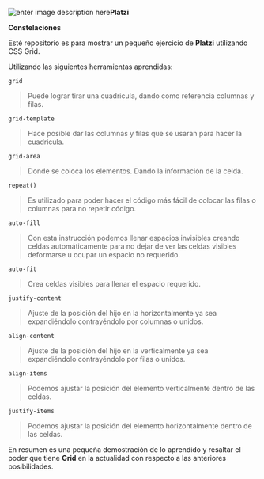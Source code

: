 ![enter image description here](https://static.platzi.com/media/platzi-isotipo@2x.png)**Platzi**																												
																																			
**Constelaciones**


Esté repositorio es para mostrar un pequeño ejercicio de **Platzi** utilizando CSS Grid.

Utilizando las siguientes herramientas aprendidas:

`grid` 
>Puede lograr tirar una cuadricula, dando como referencia columnas y filas.

`grid-template`
>Hace posible dar las columnas y filas que se usaran para hacer la cuadricula.

`grid-area`
>Donde se coloca los elementos. Dando la información de la celda.

`repeat()`
>Es utilizado para poder hacer el código más fácil de colocar las filas o columnas para no repetir código.

`auto-fill`
>Con esta instrucción podemos llenar espacios invisibles creando celdas automáticamente para no dejar de ver las celdas visibles deformarse u ocupar un espacio no requerido.

`auto-fit`
>Crea celdas visibles para llenar el espacio requerido.

`justify-content`
>Ajuste de la posición del hijo en la horizontalmente ya sea expandiéndolo contrayéndolo por columnas o unidos.

`align-content`
>Ajuste de la posición del hijo en la verticalmente ya sea expandiéndolo contrayéndolo por filas o unidos.

`align-items`
>Podemos ajustar la posición del elemento verticalmente dentro de las celdas.

`justify-items`
>Podemos ajustar la posición del elemento horizontalmente dentro de las celdas.


En resumen es una pequeña demostración de lo aprendido y resaltar el poder que tiene  **Grid** en la actualidad con respecto a las anteriores posibilidades.

